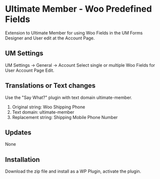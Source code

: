 # Ultimate Member - Woo Predefined Fields
Extension to Ultimate Member for using Woo Fields in the UM Forms Designer and User edit at the Account Page.
## UM Settings
UM Settings -> General -> Account
Select single or multiple Woo Fields for User Account Page Edit.
## Translations or Text changes
Use the "Say What?" plugin with text domain ultimate-member.
1. Original string: Woo Shipping Phone
2. Text domain: ultimate-member
3. Replacement string: Shipping Mobile Phone Number
## Updates
None
## Installation
Download the zip file and install as a WP Plugin, activate the plugin.
